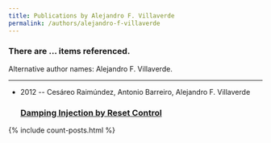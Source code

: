 ```yaml
---
title: Publications by Alejandro F. Villaverde
permalink: /authors/alejandro-f-villaverde
---
```


<h3 id="number-posts">There are ... items referenced.</h3>
<p id='info-authors'>Alternative author names: Alejandro F. Villaverde.</p>
<hr />
<ul class="post-list">
<li><span class='post-meta'>2012 -- Cesáreo Raimúndez, Antonio Barreiro, Alejandro F. Villaverde</span><h3><a class='post-link' href="{{ site.baseurl }}/damping-injection-by-reset-control">Damping Injection by Reset Control</a></h3></li>

</ul>
{% include count-posts.html %}
